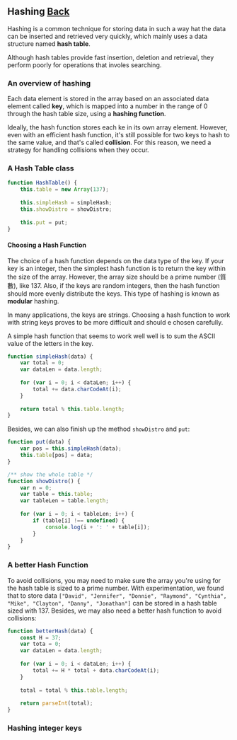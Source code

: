 ## Hashing [Back](./../data_structure.md)

Hashing is a common technique for storing data in such a way hat the data can be inserted and retrieved very quickly, which mainly uses a data structure named **hash table**.

Although hash tables provide fast insertion, deletion and retrieval, they perform poorly for operations that involes searching.

### An overview of hashing

Each data element is stored in the array based on an associated data element called **key**, which is mapped into a number in the range of 0 through the hash table size, using a **hashing function**.

Ideally, the hash function stores each ke in its own array element. However, even with an efficient hash function, it's still possible for two keys to hash to the same value, and that's called **collision**. For this reason, we need a strategy for handling collisions when they occur.

### A Hash Table class

```js
function HashTable() {
    this.table = new Array(137);
    
    this.simpleHash = simpleHash;
    this.showDistro = showDistro;
    
    this.put = put;
}
```

#### Choosing a Hash Function

The choice of a hash function depends on the data type of the key. If your key is an integer, then the simplest hash function is to return the key within the size of the array. However, the array size should be a prime number (質數), like 137. Also, if the keys are random integers, then the hash function should more evenly distribute the keys. This type of hashing is known as **modular** hashing.

In many applications, the keys are strings. Choosing a hash function to work with string keys proves to be more difficult and should e chosen carefully.

A simple hash function that seems to work well well is to sum the ASCII value of the letters in the key.

```js
function simpleHash(data) {
    var total = 0;
    var dataLen = data.length;
    
    for (var i = 0; i < dataLen; i++) {
        total += data.charCodeAt(i);
    }
    
    return total % this.table.length;
}
```

Besides, we can also finish up the method `showDistro` and `put`:

```js
function put(data) {
    var pos = this.simpleHash(data);
    this.table[pos] = data;
}

/** show the whole table */
function showDistro() {
    var n = 0;
    var table = this.table;
    var tableLen = table.length;
    
    for (var i = 0; i < tableLen; i++) {
        if (table[i] !== undefined) {
            console.log(i + ': ' + table[i]);
        }
    }
}
```

### A better Hash Function

To avoid collisions, you may need to make sure the array you're using for the hash table is sized to a prime number. With experimentation, we found that to store data `["David", "Jennifer", "Donnie", "Raymond", "Cynthia", "Mike", "Clayton", "Danny", "Jonathan"]` can be stored in a hash table sized with 137. Besides, we may also need a better hash function to avoid collisions:

```js
function betterHash(data) {
    const H = 37;
    var tota = 0;
    var dataLen = data.length;
    
    for (var i = 0; i < dataLen; i++) {
        total += H * total + data.charCodeAt(i);
    }
    
    total = total % this.table.length;
    
    return parseInt(total);
}
```

### Hashing integer keys



